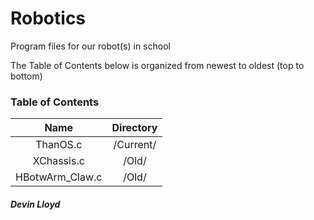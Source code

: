 # Robotics
Program files for our robot(s) in school

The Table of Contents below is organized from newest to oldest (top to bottom)

### Table of Contents

| Name | Directory |
|:--------:|:------------:|
| ThanOS.c | /Current/ |
| XChassis.c | /Old/ |
| HBotwArm_Claw.c | /Old/ |


##### Devin Lloyd